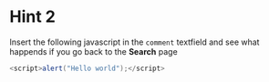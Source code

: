 # Hint 2

Insert the following javascript in the `comment` textfield and see what happends if you go back to the **Search** page
 ```java
 <script>alert("Hello world");</script>
 ```